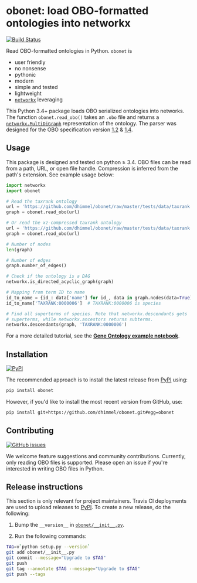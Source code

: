 # obonet: load OBO-formatted ontologies into networkx

[![Build Status](https://travis-ci.org/dhimmel/obonet.svg?branch=master)](https://travis-ci.org/dhimmel/obonet)

Read OBO-formatted ontologies in Python.
`obonet` is

+ user friendly
+ no nonsense
+ pythonic
+ modern
+ simple and tested
+ lightweight
+ [`networkx`](https://networkx.readthedocs.io/en/stable/overview.html) leveraging

This Python 3.4+ package loads OBO serialized ontologies into networks.
The function `obonet.read_obo()` takes an `.obo` file and returns a [`networkx.MultiDiGraph`](http://networkx.readthedocs.io/en/stable/reference/classes.multidigraph.html) representation of the ontology.
The parser was designed for the OBO specification version [1.2](https://owlcollab.github.io/oboformat/doc/GO.format.obo-1_2.html) & [1.4](https://owlcollab.github.io/oboformat/doc/GO.format.obo-1_4.html).

## Usage

This package is designed and tested on python ≥ 3.4.
OBO files can be read from a path, URL, or open file handle.
Compression is inferred from the path's extension.
See example usage below:

```python
import networkx
import obonet

# Read the taxrank ontology
url = 'https://github.com/dhimmel/obonet/raw/master/tests/data/taxrank.obo'
graph = obonet.read_obo(url)

# Or read the xz-compressed taxrank ontology
url = 'https://github.com/dhimmel/obonet/raw/master/tests/data/taxrank.obo.xz'
graph = obonet.read_obo(url)

# Number of nodes
len(graph)

# Number of edges
graph.number_of_edges()

# Check if the ontology is a DAG
networkx.is_directed_acyclic_graph(graph)

# Mapping from term ID to name
id_to_name = {id_: data['name'] for id_, data in graph.nodes(data=True)}
id_to_name['TAXRANK:0000006']  # TAXRANK:0000006 is species

# Find all superterms of species. Note that networkx.descendants gets
# superterms, while networkx.ancestors returns subterms.
networkx.descendants(graph, 'TAXRANK:0000006')
```

For a more detailed tutorial, see the [**Gene Ontology example notebook**](examples/go-obonet.ipynb).

## Installation

[![PyPI](https://img.shields.io/pypi/v/obonet.svg)](https://pypi.python.org/pypi/obonet)

The recommended approach is to install the latest release from [PyPI](https://pypi.python.org/pypi/obonet) using:

```sh
pip install obonet
```

However, if you'd like to install the most recent version from GitHub, use:

```sh
pip install git+https://github.com/dhimmel/obonet.git#egg=obonet
```

## Contributing

[![GitHub issues](https://img.shields.io/github/issues/dhimmel/obonet.svg)](https://github.com/dhimmel/obonet/issues)

We welcome feature suggestions and community contributions.
Currently, only reading OBO files is supported.
Please open an issue if you're interested in writing OBO files in Python.

## Release instructions

This section is only relevant for project maintainers.
Travis CI deployments are used to upload releases to [PyPI](https://pypi.org/project/hetio).
To create a new release, do the following:

1. Bump the `__version__` in [`obonet/__init__.py`](obonet/__init__.py).

3. Run the following commands:
    
  ```sh
  TAG=v`python setup.py --version`
  git add obonet/__init__.py
  git commit --message="Upgrade to $TAG"
  git push
  git tag --annotate $TAG --message="Upgrade to $TAG"
  git push --tags
  ```
